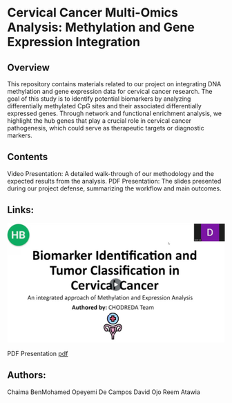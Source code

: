 # **Cervical Cancer Multi-Omics Analysis: Methylation and Gene Expression Integration**
## **Overview**

This repository contains materials related to our project on integrating DNA methylation and gene expression data for cervical cancer research. The goal of this study is to identify potential biomarkers by analyzing differentially methylated CpG sites and their associated differentially expressed genes. Through network and functional enrichment analysis, we highlight the hub genes that play a crucial role in cervical cancer pathogenesis, which could serve as therapeutic targets or diagnostic markers.

## **Contents**
Video Presentation: A detailed walk-through of our methodology and the expected results from the analysis.
PDF Presentation: The slides presented during our project defense, summarizing the workflow and main outcomes.

## **Links:**
[![Video Presentation](https://github.com/cha1ima/hackbio-cancer-internship/blob/main/Stage5/thumbnail.jpg)]([Stage5/Hackbio_Task5.mp4](https://github.com/cha1ima/hackbio-cancer-internship/blob/main/Stage5/Hackbio_Task5.mp4))

PDF Presentation [pdf](Stage5/Stage5task.pdf)

## **Authors:**
Chaima BenMohamed
Opeyemi De Campos
David Ojo
Reem Atawia
